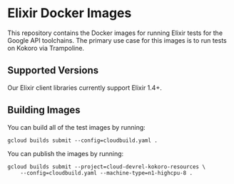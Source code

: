 # Elixir Docker Images

This repository contains the Docker images for running Elixir tests for the
Google API toolchains. The primary use case for this images is to run tests
on Kokoro via Trampoline.

## Supported Versions

Our Elixir client libraries currently support Elixir 1.4+.

## Building Images

You can build all of the test images by running:

    gcloud builds submit --config=cloudbuild.yaml .

You can publish the images by running:

    gcloud builds submit --project=cloud-devrel-kokoro-resources \
        --config=cloudbuild.yaml --machine-type=n1-highcpu-8 .